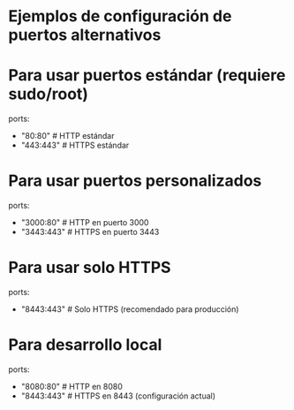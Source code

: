 # Ejemplos de configuración de puertos alternativos

# Para usar puertos estándar (requiere sudo/root)
ports:
  - "80:80"     # HTTP estándar
  - "443:443"   # HTTPS estándar

# Para usar puertos personalizados
ports:
  - "3000:80"   # HTTP en puerto 3000
  - "3443:443"  # HTTPS en puerto 3443

# Para usar solo HTTPS
ports:
  - "8443:443"  # Solo HTTPS (recomendado para producción)

# Para desarrollo local
ports:
  - "8080:80"   # HTTP en 8080
  - "8443:443"  # HTTPS en 8443 (configuración actual)
